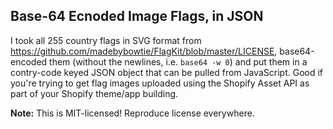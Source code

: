 ## Base-64 Ecnoded Image Flags, in JSON

I took all 255 country flags in SVG format from https://github.com/madebybowtie/FlagKit/blob/master/LICENSE, base64-encoded them (without the newlines, i.e. `base64 -w 0`) and put them in a contry-code keyed JSON object that can be pulled from JavaScript.
Good if you're trying to get flag images uploaded using the Shopify Asset API as part of your Shopify theme/app building. 

**Note:** This is MIT-licensed! Reproduce license everywhere.

